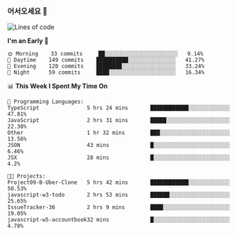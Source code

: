 ### 어서오세요 👋

<!--START_SECTION:waka-->
![Lines of code](https://img.shields.io/badge/From%20Hello%20World%20I%27ve%20Written-5.8%20million%20lines%20of%20code-blue)

**I'm an Early 🐤** 

```text
🌞 Morning    33 commits     ██░░░░░░░░░░░░░░░░░░░░░░░   9.14% 
🌆 Daytime    149 commits    ██████████░░░░░░░░░░░░░░░   41.27% 
🌃 Evening    120 commits    ████████░░░░░░░░░░░░░░░░░   33.24% 
🌙 Night      59 commits     ████░░░░░░░░░░░░░░░░░░░░░   16.34%

```


📊 **This Week I Spent My Time On** 

```text
💬 Programming Languages: 
TypeScript               5 hrs 24 mins       ████████████░░░░░░░░░░░░░   47.81% 
JavaScript               2 hrs 31 mins       █████░░░░░░░░░░░░░░░░░░░░   22.38% 
Other                    1 hr 32 mins        ███░░░░░░░░░░░░░░░░░░░░░░   13.56% 
JSON                     43 mins             █░░░░░░░░░░░░░░░░░░░░░░░░   6.46% 
JSX                      28 mins             █░░░░░░░░░░░░░░░░░░░░░░░░   4.2%

🐱‍💻 Projects: 
Project09-B-Uber-Clone   5 hrs 42 mins       ████████████░░░░░░░░░░░░░   50.53% 
javascript-w3-todo       2 hrs 53 mins       ██████░░░░░░░░░░░░░░░░░░░   25.65% 
IssueTracker-36          2 hrs 9 mins        ████░░░░░░░░░░░░░░░░░░░░░   19.05% 
javascript-w5-accountbook32 mins             █░░░░░░░░░░░░░░░░░░░░░░░░   4.78%

```


<!--END_SECTION:waka-->
